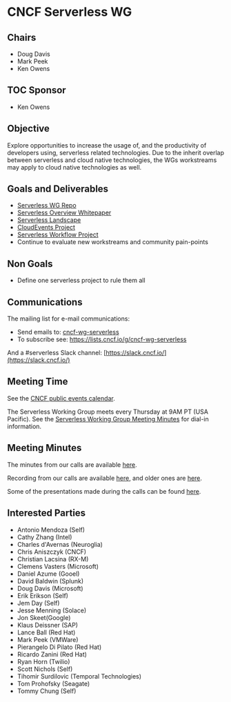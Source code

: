 # CNCF Serverless WG

## Chairs

* Doug Davis
* Mark Peek
* Ken Owens

## TOC Sponsor

* Ken Owens

## Objective

Explore opportunities to increase the usage of, and the productivity
of developers using, serverless related technologies. Due to the inherit
overlap between serverless and cloud native technologies, the WGs workstreams
may apply to cloud native technologies as well.

## Goals and Deliverables

* [Serverless WG Repo](https://github.com/cncf/wg-serverless)
* [Serverless Overview Whitepaper](https://github.com/cncf/wg-serverless#serverless-overview-whitepaper)
* [Serverless Landscape](https://github.com/cncf/wg-serverless#landscape)
* [CloudEvents Project](https://cloudevents.io/)
* [Serverless Workflow Project](https://serverlessworkflow.io/)
* Continue to evaluate new workstreams and community pain-points

## Non Goals

* Define one serverless project to rule them all

## Communications

The mailing list for e-mail communications:
- Send emails to: [cncf-wg-serverless](mailto:cncf-wg-serverless@lists.cncf.io)
- To subscribe see: https://lists.cncf.io/g/cncf-wg-serverless

And a #serverless Slack channel:
[https://slack.cncf.io/](https://slack.cncf.io/)

## Meeting Time

See the [CNCF public events calendar](https://www.cncf.io/community/calendar/).

The Serverless Working Group meets every Thursday at 9AM PT (USA Pacific).
See the [Serverless Working Group Meeting Minutes](https://docs.google.com/document/d/1OVF68rpuPK5shIHILK9JOqlZBbfe91RNzQ7u_P7YCDE/edit#) for dial-in
information.

## Meeting Minutes

The minutes from our calls are available
[here](https://docs.google.com/document/d/1OVF68rpuPK5shIHILK9JOqlZBbfe91RNzQ7u_P7YCDE/edit#).

Recording from our calls are available
[here](https://www.youtube.com/channel/UC70hQml92GsoNgnB-CKNEXg/videos), and
older ones are
[here](https://www.youtube.com/playlist?list=PLj6h78yzYM2Ph7YoBIgsZNW_RGJvNlFOt).

Some of the presentations made during the calls can be found
[here](presentations).

## Interested Parties

* Antonio Mendoza (Self)
* Cathy Zhang (Intel)
* Charles d'Avernas (Neuroglia)
* Chris Aniszczyk (CNCF)
* Christian Lacsina (RX-M)
* Clemens Vasters (Microsoft)
* Daniel Azume (Gooel)
* David Baldwin (Splunk)
* Doug Davis (Microsoft)
* Erik Erikson (Self)
* Jem Day (Self)
* Jesse Menning (Solace)
* Jon Skeet(Google)
* Klaus Deissner (SAP)
* Lance Ball (Red Hat)
* Mark Peek (VMWare)
* Pierangelo Di Pilato (Red Hat)
* Ricardo Zanini (Red Hat)
* Ryan Horn (Twilio)
* Scott Nichols (Self)
* Tihomir Surdilovic (Temporal Technologies)
* Tom Prohofsky (Seagate)
* Tommy Chung (Self)

